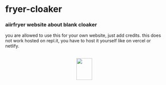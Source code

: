 # fryer-cloaker
### aiirfryer website about blank cloaker

you are allowed to use this for your own website, just add credits. this does not work hosted on repl.it, you have to host it yourself like on vercel or netlify. 
<br>
<br>
<a href="https://fryer-cloaker.vercel.app/">
<p style="text-align:center;">

<img src="https://github.com/aiirfryer/fryer-cloaker/assets/142753911/26c34a81-2dc4-4c4d-82ba-da98fc18904b" style="height: 70px; width: 50; object-fit: cover;">
</p>
</a>
